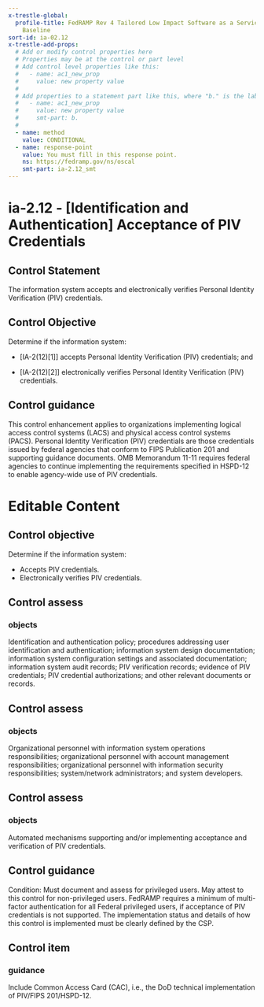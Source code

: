 ```yaml
---
x-trestle-global:
  profile-title: FedRAMP Rev 4 Tailored Low Impact Software as a Service (LI-SaaS)
    Baseline
sort-id: ia-02.12
x-trestle-add-props:
  # Add or modify control properties here
  # Properties may be at the control or part level
  # Add control level properties like this:
  #   - name: ac1_new_prop
  #     value: new property value
  #
  # Add properties to a statement part like this, where "b." is the label of the target statement part
  #   - name: ac1_new_prop
  #     value: new property value
  #     smt-part: b.
  #
  - name: method
    value: CONDITIONAL
  - name: response-point
    value: You must fill in this response point.
    ns: https://fedramp.gov/ns/oscal
    smt-part: ia-2.12_smt
---
```


# ia-2.12 - \[Identification and Authentication\] Acceptance of PIV Credentials

## Control Statement

The information system accepts and electronically verifies Personal Identity Verification (PIV) credentials.

## Control Objective

Determine if the information system:

- \[IA-2(12)[1]\] accepts Personal Identity Verification (PIV) credentials; and

- \[IA-2(12)[2]\] electronically verifies Personal Identity Verification (PIV) credentials.

## Control guidance

This control enhancement applies to organizations implementing logical access control systems (LACS) and physical access control systems (PACS). Personal Identity Verification (PIV) credentials are those credentials issued by federal agencies that conform to FIPS Publication 201 and supporting guidance documents. OMB Memorandum 11-11 requires federal agencies to continue implementing the requirements specified in HSPD-12 to enable agency-wide use of PIV credentials.

# Editable Content

<!-- Make additions and edits below -->
<!-- The above represents the contents of the control as received by the profile, prior to additions. -->
<!-- If the profile makes additions to the control, they will appear below. -->
<!-- The above markdown may not be edited but you may edit the content below, and/or introduce new additions to be made by the profile. -->
<!-- If there is a yaml header at the top, parameter values may be edited. Use --set-parameters to incorporate the changes during assembly. -->
<!-- The content here will then replace what is in the profile for this control, after running profile-assemble. -->
<!-- The added parts in the profile for this control are below.  You may edit them and/or add new ones. -->
<!-- Each addition must have a heading either of the form ## Control my_addition_name -->
<!-- or ## Part a. (where the a. refers to one of the control statement labels.) -->
<!-- "## Control" parts are new parts added after the statement part. -->
<!-- "## Part" parts are new parts added into the top-level statement part with that label. -->
<!-- Subparts may be added with nested hash levels of the form ### My Subpart Name -->
<!-- underneath the parent ## Control or ## Part being added -->
<!-- See https://ibm.github.io/compliance-trestle/tutorials/ssp_profile_catalog_authoring/ssp_profile_catalog_authoring for guidance. -->

## Control objective

Determine if the information system:

* Accepts PIV credentials.
* Electronically verifies PIV credentials.

## Control assess

### objects

Identification and authentication policy; procedures addressing user identification and authentication; information system design documentation; information system configuration settings and associated documentation; information system audit records; PIV verification records; evidence of PIV credentials; PIV credential authorizations; and other relevant documents or records.

## Control assess

### objects

Organizational personnel with information system operations responsibilities; organizational personnel with account management responsibilities; organizational personnel with information security responsibilities; system/network administrators; and system developers.

## Control assess

### objects

Automated mechanisms supporting and/or implementing acceptance and verification of PIV credentials.

## Control guidance

Condition: Must document and assess for privileged users. May attest to this control for non-privileged users. FedRAMP requires a minimum of multi-factor authentication for all Federal privileged users, if acceptance of PIV credentials is not supported. The implementation status and details of how this control is implemented must be clearly defined by the CSP.

## Control item

### guidance

Include Common Access Card (CAC), i.e., the DoD technical implementation of PIV/FIPS 201/HSPD-12.
